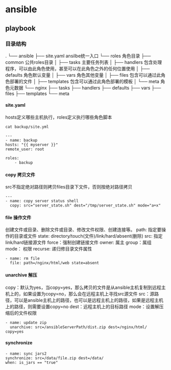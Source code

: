 # ansible
## playbook
### 目录结构
.
└── ansible
    ├── site.yaml ansilbe统一入口
    └── roles 角色目录
        ├── common 公共roles目录
        │   ├── tasks 主要任务列表
        │   ├── handlers 包含处理程序，可以由此角色使用，甚至可以在此角色之外的任何位置使用
        │   ├── defaults 角色默认变量
        │   ├── vars 角色其他变量
        │   ├── files 包含可以通过此角色部署的文件
        │   ├── templates 包含可以通过此角色部署的模板
        │   └── meta 角色元数据
        └── nginx
            ├── tasks
            ├── handlers
            ├── defaults
            ├── vars
            ├── files
            ├── templates
            └── meta
#### site.yaml
hosts定义哪些主机执行，roles定义执行哪些角色脚本

    cat backup/site.yml 

    ---
    - name: backup
    hosts: "{{ myserver }}"
    remote_user: root

    roles:
        - backup

#### copy 拷贝文件
src不指定绝对路径则拷贝files目录下文件，否则按绝对路径拷贝

    ---
    - name: copy server status shell
      copy: src="server_state.sh" dest="/tmp/server_state.sh" mode="a+x"

#### file 操作文件
创建文件或目录、删除文件或目录、修改文件权限、创建连接等。
path: 指定要操作的目录或文件
state: directory/touch(文件)/link/hard/absent(删除)
src: 指定link/hard链接源文件 force：强制创建链接文件
owner: 属主
group：属组
mode： 权限
recurse: 递归修目录文件属性

    - name: rm file 
      file: path=/nginx/html/web state=absent 

#### unarchive 解压
copy：默认为yes，当copy=yes，那么拷贝的文件是从ansible主机复制到远程主机上的，如果设置为copy=no，那么会在远程主机上寻找src源文件
src：源路径，可以是ansible主机上的路径，也可以是远程主机上的路径，如果是远程主机上的路径，则需要设置copy=no
dest：远程主机上的目标路径
mode：设置解压缩后的文件权限

    - name: update zip
      unarchive: src=/ansibleServerPath/dist.zip dest=/nginx/html/ copy=yes

#### synchronize

    - name: sync jars2
    synchronize: src=/data/file.zip dest=/data/
    when: is_jars == "true"

